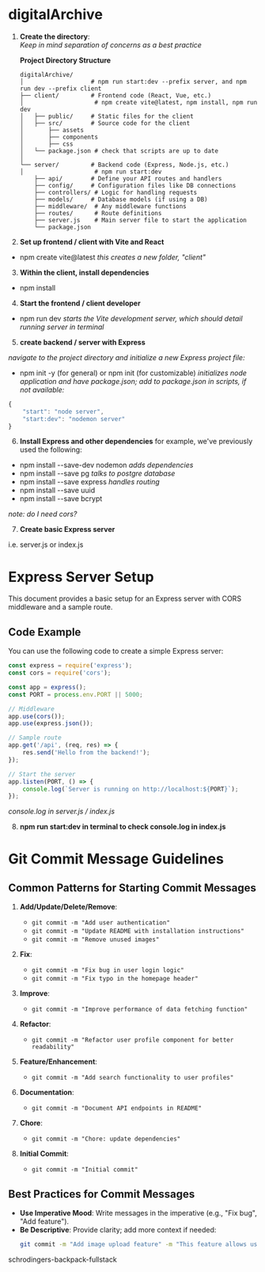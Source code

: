 # digitalArchive

1. **Create the directory**:  
   *Keep in mind separation of concerns as a best practice*

   **Project Directory Structure**  

   ```plaintext
   digitalArchive/
   │                   # npm run start:dev --prefix server, and npm run dev --prefix client
   ├── client/         # Frontend code (React, Vue, etc.)
   │                    # npm create vite@latest, npm install, npm run dev
   │   ├── public/     # Static files for the client
   │   ├── src/        # Source code for the client
   │       ├── assets
   │       ├── components
   │       ├── css
   │   └── package.json # check that scripts are up to date
   │
   └── server/         # Backend code (Express, Node.js, etc.)
   │                    # npm run start:dev
       ├── api/        # Define your API routes and handlers
       ├── config/     # Configuration files like DB connections
       ├── controllers/ # Logic for handling requests
       ├── models/     # Database models (if using a DB)
       ├── middleware/  # Any middleware functions
       ├── routes/      # Route definitions
       ├── server.js    # Main server file to start the application
       └── package.json

2. **Set up frontend / client with Vite and React**
* npm create vite@latest *this creates a new folder, "client"*

3. **Within the client, install dependencies**
* npm install

4. **Start the frontend / client developer**
* npm run dev *starts the Vite development server, which should detail running server in terminal*

5. **create backend / server with Express**
   
*navigate to the project directory and initialize a new Express project file:*

* npm init -y (for general) or npm init (for customizable) *initializes node application and have package.json; add to package.json in scripts, if not available:*
```javascript
{
    "start": "node server",
    "start:dev": "nodemon server"
}
```

6. **Install Express and other dependencies**
for example, we've previously used the following:
* npm install --save-dev nodemon *adds dependencies*
* npm install --save pg *talks to postgre database*
* npm install --save express *handles routing*
* npm install --save uuid
* npm install --save bcrypt

*note: do I need cors?*

7. **Create basic Express server**

i.e. server.js or index.js

# Express Server Setup

This document provides a basic setup for an Express server with CORS middleware and a sample route.

## Code Example

You can use the following code to create a simple Express server:

```javascript
const express = require('express');
const cors = require('cors');

const app = express();
const PORT = process.env.PORT || 5000;

// Middleware
app.use(cors());
app.use(express.json());

// Sample route
app.get('/api', (req, res) => {
    res.send('Hello from the backend!');
});

// Start the server
app.listen(PORT, () => {
    console.log(`Server is running on http://localhost:${PORT}`);
});
```
*console.log in server.js / index.js*

8. **npm run start:dev in terminal to check console.log in index.js**

# Git Commit Message Guidelines

## Common Patterns for Starting Commit Messages

1. **Add/Update/Delete/Remove**:
   - `git commit -m "Add user authentication"`
   - `git commit -m "Update README with installation instructions"`
   - `git commit -m "Remove unused images"`

2. **Fix**:
   - `git commit -m "Fix bug in user login logic"`
   - `git commit -m "Fix typo in the homepage header"`

3. **Improve**:
   - `git commit -m "Improve performance of data fetching function"`

4. **Refactor**:
   - `git commit -m "Refactor user profile component for better readability"`

5. **Feature/Enhancement**:
   - `git commit -m "Add search functionality to user profiles"`

6. **Documentation**:
   - `git commit -m "Document API endpoints in README"`

7. **Chore**:
   - `git commit -m "Chore: update dependencies"`

8. **Initial Commit**:
   - `git commit -m "Initial commit"`

## Best Practices for Commit Messages

- **Use Imperative Mood**: Write messages in the imperative (e.g., "Fix bug", "Add feature").
- **Be Descriptive**: Provide clarity; add more context if needed:
  ```bash
  git commit -m "Add image upload feature" -m "This feature allows users to upload images to their profiles."

schrodingers-backpack-fullstack
